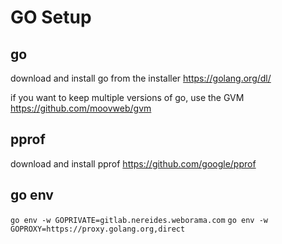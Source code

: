 # GO Setup

## go
download and install go from the installer
https://golang.org/dl/

if you want to keep multiple versions of go, use the GVM
https://github.com/moovweb/gvm

## pprof
download and install pprof
https://github.com/google/pprof

## go env
`go env -w GOPRIVATE=gitlab.nereides.weborama.com`
`go env -w GOPROXY=https://proxy.golang.org,direct`



